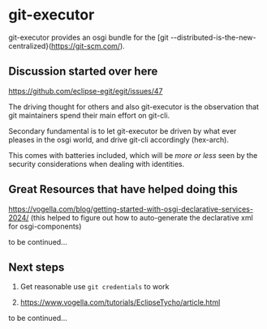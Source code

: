 # git-executor

 git-executor provides an osgi bundle for the [git --distributed-is-the-new-centralized}(https://git-scm.com/).

## Discussion started over here

<https://github.com/eclipse-egit/egit/issues/47>

The driving thought for others and also git-executor is the observation that git maintainers spend their main effort on git-cli.

Secondary fundamental is to let git-executor be driven by what ever pleases in the osgi world, and drive git-cli accordingly (hex-arch).

This comes with batteries included, which will be _more or less_ seen by the security considerations when dealing with identities.

## Great Resources that have helped doing this

<https://vogella.com/blog/getting-started-with-osgi-declarative-services-2024/>
(this helped to figure out how to auto-generate the declarative xml for osgi-components)

to be continued...

## Next steps

1. Get reasonable use `git credentials` to work

1. <https://www.vogella.com/tutorials/EclipseTycho/article.html>

to be continued...
